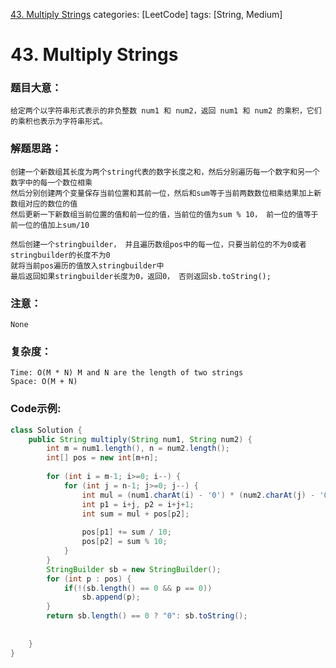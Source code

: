 [43. Multiply Strings](https://leetcode.com/problems/multiply-strings/)
categories: [LeetCode]
tags: [String, Medium] 
# 43. Multiply Strings

### 题目大意：
    给定两个以字符串形式表示的非负整数 num1 和 num2，返回 num1 和 num2 的乘积，它们的乘积也表示为字符串形式。
### 解题思路：
    创建一个新数组其长度为两个string代表的数字长度之和，然后分别遍历每一个数字和另一个数字中的每一个数位相乘
    然后分别创建两个变量保存当前位置和其前一位，然后和sum等于当前两数数位相乘结果加上新数组对应的数位的值
    然后更新一下新数组当前位置的值和前一位的值，当前位的值为sum % 10， 前一位的值等于前一位的值加上sum/10

    然后创建一个stringbuilder， 并且遍历数组pos中的每一位，只要当前位的不为0或者stringbuilder的长度不为0
    就将当前pos遍历的值放入stringbuilder中
    最后返回如果stringbuilder长度为0，返回0， 否则返回sb.toString();
### 注意：
    None
### 复杂度：
    Time: O(M * N) M and N are the length of two strings
    Space: O(M + N)
### Code示例:
```Java
class Solution {
    public String multiply(String num1, String num2) {
        int m = num1.length(), n = num2.length();
        int[] pos = new int[m+n];
        
        for (int i = m-1; i>=0; i--) {
            for (int j = n-1; j>=0; j--) {
                int mul = (num1.charAt(i) - '0') * (num2.charAt(j) - '0');
                int p1 = i+j, p2 = i+j+1;
                int sum = mul + pos[p2];
                
                pos[p1] += sum / 10;
                pos[p2] = sum % 10;
            }
        }
        StringBuilder sb = new StringBuilder();
        for (int p : pos) {
            if(!(sb.length() == 0 && p == 0)) 
                sb.append(p); 
        }
        return sb.length() == 0 ? "0": sb.toString();
        
        
    }
}
```

